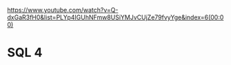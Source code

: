 https://www.youtube.com/watch?v=Q-dxGaR3fH0&list=PLYp4IGUhNFmw8USiYMJvCUjZe79fvyYge&index=6(00:00)

# SQL 4